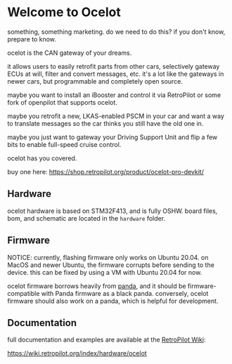 # Welcome to Ocelot
something, something marketing. do we need to do this? if you don't know, prepare to know.

ocelot is the CAN gateway of your dreams.

it allows users to easily retrofit parts from other cars, selectively gateway ECUs at will, filter and convert messages, etc. it's a lot like the gateways in newer cars, but programmable and completely open source.

maybe you want to install an iBooster and control it via RetroPilot or some fork of openpilot that supports ocelot.

maybe you retrofit a new, LKAS-enabled PSCM in your car and want a way to translate messages so the car thinks you still have the old one in.

maybe you just want to gateway your Driving Support Unit and flip a few bits to enable full-speed cruise control.

ocelot has you covered.

buy one here: https://shop.retropilot.org/product/ocelot-pro-devkit/

## Hardware
ocelot hardware is based on STM32F413, and is fully OSHW. board files, bom, and schematic are located in the `hardware` folder. 

## Firmware
NOTICE: currently, flashing firmware only works on Ubuntu 20.04. on MacOS and newer Ubuntu, the firmware corrupts before sending to the device. this can be fixed by using a VM with Ubuntu 20.04 for now.

ocelot firmware borrows heavily from [panda](https://github.com/commaai/panda), and it should be firmware-compatible with Panda firmware as a black panda. conversely, ocelot firmware should also work on a panda, which is helpful for development.

## Documentation
full documentation and examples are available at the [RetroPilot Wiki](https://wiki.retropilot.org/index/hardware/ocelot):

https://wiki.retropilot.org/index/hardware/ocelot
